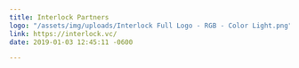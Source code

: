 ```yaml
---
title: Interlock Partners
logo: "/assets/img/uploads/Interlock Full Logo - RGB - Color Light.png"
link: https://interlock.vc/
date: 2019-01-03 12:45:11 -0600

---
```

